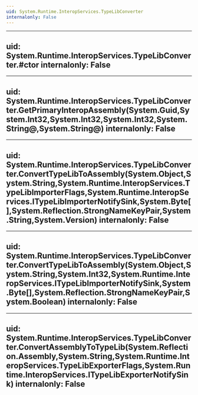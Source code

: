 ```yaml
---
uid: System.Runtime.InteropServices.TypeLibConverter
internalonly: False
---
```


---
uid: System.Runtime.InteropServices.TypeLibConverter.#ctor
internalonly: False
---

---
uid: System.Runtime.InteropServices.TypeLibConverter.GetPrimaryInteropAssembly(System.Guid,System.Int32,System.Int32,System.Int32,System.String@,System.String@)
internalonly: False
---

---
uid: System.Runtime.InteropServices.TypeLibConverter.ConvertTypeLibToAssembly(System.Object,System.String,System.Runtime.InteropServices.TypeLibImporterFlags,System.Runtime.InteropServices.ITypeLibImporterNotifySink,System.Byte[],System.Reflection.StrongNameKeyPair,System.String,System.Version)
internalonly: False
---

---
uid: System.Runtime.InteropServices.TypeLibConverter.ConvertTypeLibToAssembly(System.Object,System.String,System.Int32,System.Runtime.InteropServices.ITypeLibImporterNotifySink,System.Byte[],System.Reflection.StrongNameKeyPair,System.Boolean)
internalonly: False
---

---
uid: System.Runtime.InteropServices.TypeLibConverter.ConvertAssemblyToTypeLib(System.Reflection.Assembly,System.String,System.Runtime.InteropServices.TypeLibExporterFlags,System.Runtime.InteropServices.ITypeLibExporterNotifySink)
internalonly: False
---
